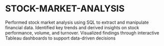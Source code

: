 # STOCK-MARKET-ANALYSIS

Performed stock market analysis using SQL to extract and manipulate
financial data. Identified key trends and derived insights on stock
performance, volume, and turnover. Visualized findings through
interactive Tableau dashboards to support data-driven decisions

